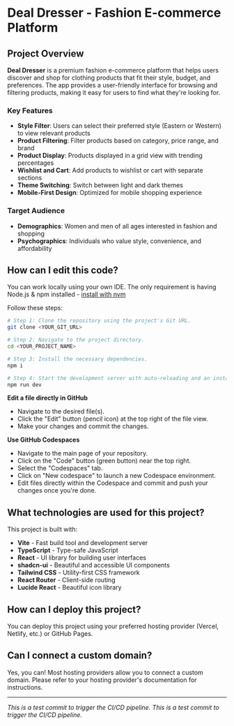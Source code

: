 # Deal Dresser - Fashion E-commerce Platform 

## Project Overview

**Deal Dresser** is a premium fashion e-commerce platform that helps users discover and shop for clothing products that fit their style, budget, and preferences. The app provides a user-friendly interface for browsing and filtering products, making it easy for users to find what they're looking for.

### Key Features

- **Style Filter**: Users can select their preferred style (Eastern or Western) to view relevant products
- **Product Filtering**: Filter products based on category, price range, and brand
- **Product Display**: Products displayed in a grid view with trending percentages
- **Wishlist and Cart**: Add products to wishlist or cart with separate sections
- **Theme Switching**: Switch between light and dark themes
- **Mobile-First Design**: Optimized for mobile shopping experience

### Target Audience

- **Demographics**: Women and men of all ages interested in fashion and shopping
- **Psychographics**: Individuals who value style, convenience, and affordability

## How can I edit this code?

You can work locally using your own IDE. The only requirement is having Node.js & npm installed - [install with nvm](https://github.com/nvm-sh/nvm#installing-and-updating)

Follow these steps:

```sh
# Step 1: Clone the repository using the project's Git URL.
git clone <YOUR_GIT_URL>

# Step 2: Navigate to the project directory.
cd <YOUR_PROJECT_NAME>

# Step 3: Install the necessary dependencies.
npm i

# Step 4: Start the development server with auto-reloading and an instant preview.
npm run dev
```

**Edit a file directly in GitHub**

- Navigate to the desired file(s).
- Click the "Edit" button (pencil icon) at the top right of the file view.
- Make your changes and commit the changes.

**Use GitHub Codespaces**

- Navigate to the main page of your repository.
- Click on the "Code" button (green button) near the top right.
- Select the "Codespaces" tab.
- Click on "New codespace" to launch a new Codespace environment.
- Edit files directly within the Codespace and commit and push your changes once you're done.

## What technologies are used for this project?

This project is built with:

- **Vite** - Fast build tool and development server
- **TypeScript** - Type-safe JavaScript
- **React** - UI library for building user interfaces
- **shadcn-ui** - Beautiful and accessible UI components
- **Tailwind CSS** - Utility-first CSS framework
- **React Router** - Client-side routing
- **Lucide React** - Beautiful icon library

## How can I deploy this project?

You can deploy this project using your preferred hosting provider (Vercel, Netlify, etc.) or GitHub Pages.

## Can I connect a custom domain?

Yes, you can! Most hosting providers allow you to connect a custom domain. Please refer to your hosting provider's documentation for instructions.

---
*This is a test commit to trigger the CI/CD pipeline.*
*This is a test commit to trigger the CI/CD pipeline.*